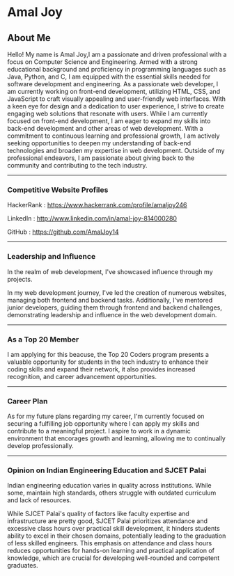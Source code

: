 # Amal Joy

## About Me

Hello! My name is Amal Joy,I am a passionate and driven professional with a focus on Computer Science and
Engineering.
Armed with a strong educational background and proficiency in programming languages such as Java,
Python, and C, I am equipped with the essential skills needed for software development and engineering.
As a passionate web developer, I am currently working on front-end development, utilizing HTML, CSS, and
JavaScript to craft visually appealing and user-friendly web interfaces.
With a keen eye for design and a dedication to user experience, I strive to create engaging web
solutions that resonate with users.
While I am currently focused on front-end development, I am eager to expand my skills into back-end
development and other areas of web development.
With a commitment to continuous learning and professional growth, I am actively seeking opportunities to
deepen my understanding of back-end technologies and broaden my expertise in web development.
Outside of my professional endeavors, I am passionate about giving back to the community and
contributing to the tech industry.

---

### Competitive Website Profiles

HackerRank :
https://www.hackerrank.com/profile/amaljoy246

LinkedIn :
http://www.linkedin.com/in/amal-joy-814000280

GitHub :
https://github.com/AmalJoy14

---

### Leadership and Influence

In the realm of web development, I've showcased influence through my projects.

In my web development journey, I've led the creation of numerous websites, managing both frontend and backend tasks. Additionally, I've mentored junior developers, guiding them through frontend and backend challenges, demonstrating leadership and influence in the web development domain.

---

### As a Top 20 Member

I am applying for this beacuse, the Top 20 Coders program presents a valuable opportunity for students in the tech industry to enhance their coding skills and expand their network, it also provides increased recognition, and career advancement opportunities.

---

### Career Plan

As for my future plans regarding my career, I'm currently focused on securing a fulfilling job opportunity where I can apply my skills and contribute to a meaningful project. I aspire to work in a dynamic environment that encorages growth and learning, allowing me to continually develop professionally.

---

### Opinion on Indian Engineering Education and SJCET Palai

Indian engineering education varies in quality across institutions. While some, maintain high standards, others struggle with outdated curriculum and lack of resources. 

While SJCET Palai's quality of factors like faculty expertise and infrastructure are pretty good, 
SJCET Palai prioritizes attendance and excessive class hours over practical skill development, it hinders students ability to excel in their chosen domains, potentially leading to the graduation of less skilled engineers. This emphasis on attendance and class hours reduces opportunities for hands-on learning and practical application of knowledge, which are crucial for developing well-rounded and competent graduates.